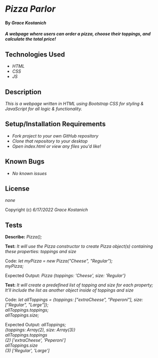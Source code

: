 # _Pizza Parlor_

#### By _**Grace Kostanich**_

#### _A webpage where users can order a pizza, choose their toppings, and calculate the total price!_

## Technologies Used

* _HTML_
* _CSS_
* _JS_

## Description

_This is a webpage written in HTML using Bootstrap CSS for styling & JavaScript for all logic & functionality._

## Setup/Installation Requirements

* _Fork project to your own GitHub repository_ 
* _Clone that repository to your desktop_
* _Open index.html or view any files you'd like!_

## Known Bugs

* _No known issues_

## License

_none_

Copyright (c) _6/17/2022_ _Grace Kostanich_

## Tests


**Describe:** _Pizza();_


**Test:** _It will use the Pizza constructor to create Pizza object(s) containing these properties: toppings and size_  

Code: _let myPizza = new Pizza("Cheese", "Regular");_  
      _myPizza;_  

Expected Output: _Pizza {toppings: 'Cheese', size: 'Regular'}_  

**Test:** _It will create a predefined list of topping and size for each property; It'll include the list as another object inside of toppings and size_  

Code: _let allToppings = {toppings: ["extraCheese", "Peperoni"], size: ["Regular", "Large"]};_  
_allToppings.toppings;_  
_allToppings.size;_  

Expected Output: _allToppings;_  
_{toppings: Array(2), size: Array(3)}_  
 _allToppings.toppings_  
_(2) ['extraCheese', 'Peperoni']_  
_allToppings.size_  
_(3) ['Regular', 'Large']_    
